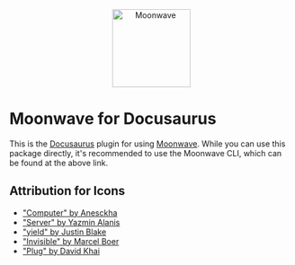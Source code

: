 <div align="center">
    <img src="https://i.eryn.io/2139/moonwave.svg" alt="Moonwave" height="139" />
</div>

# Moonwave for Docusaurus

This is the [Docusaurus](https://docusaurus.io/) plugin for using [Moonwave](https://github.com/UpliftGames/moonwave). While you can use this package directly, it's recommended to use the Moonwave CLI, which can be found at the above link.


## Attribution for Icons
- ["Computer" by Anesckha](https://thenounproject.com/term/computer/2254017/)
- ["Server" by Yazmin Alanis](https://thenounproject.com/term/server/65146/)
- ["yield" by Justin Blake](https://thenounproject.com/search/?q=yield&i=126098)
- ["Invisible" by Marcel Boer](https://thenounproject.com/search/?q=invisible&i=3574587)
- ["Plug" by David Khai](https://thenounproject.com/term/plug/479902/)
